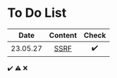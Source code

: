 # To Do List

|Date|Content|Check|
|:------:|:----------:|:---:|
|23.05.27|[SSRF](https://github.com/yws-318/Penetration-Testing/blob/main/Master%20Plan/Week%209/Hack/SSRF.md)|✔️|


✔️ ⚠️ ❌